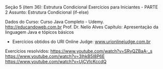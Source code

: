 Seção 5 (item 36): Estrutura Condicional
Exercícios para Iniciantes - PARTE 2
Assunto: Estrutura Condicional (if-else)

Dados do Curso:
Curso Java Completo - Udemy.
http://educandoweb.com.br
Prof. Dr. Nelio Alves
Capítulo: Apresentação da linguagem Java e tópicos básicos

* Exercícios obtidos do URI Online Judge: www.urionlinejudge.com.br

Exercícios resolvidos:
https://www.youtube.com/watch?v=SRyQZBaA-_s
https://www.youtube.com/watch?v=3lhkB5I8P6E
https://www.youtube.com/watch?v=UjCVIcKccdQ
